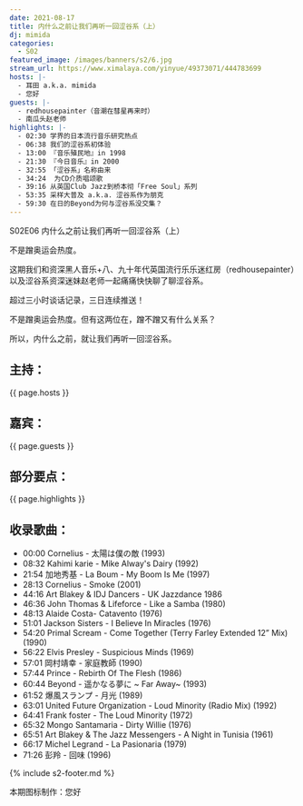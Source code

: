 ```yaml
---
date: 2021-08-17
title: 内什么之前让我们再听一回涩谷系（上）
dj: mimida
categories:
  - S02
featured_image: /images/banners/s2/6.jpg
stream_url: https://www.ximalaya.com/yinyue/49373071/444783699
hosts: |-
  - 耳田 a.k.a. mimida
  - 您好
guests: |-
  - redhousepainter（音潮在彗星再来时）
  - 南瓜头赵老师
highlights: |-
  - 02:30 学界的日本流行音乐研究热点
  - 06:38 我们的涩谷系初体验
  - 13:00 『音乐殖民地』in 1998
  - 21:30 『今日音乐』in 2000
  - 32:55 「涩谷系」名称由来
  - 34:24  为CD介质唱颂歌
  - 39:16 从英国Club Jazz到桥本彻「Free Soul」系列
  - 53:35 采样大普及 a.k.a. 涩谷系作为朋克
  - 59:30 在日的Beyond为何与涩谷系没交集？
---
```


S02E06 内什么之前让我们再听一回涩谷系（上）

不是蹭奥运会热度。

这期我们和资深黑人音乐+八、九十年代英国流行乐乐迷红房（redhousepainter）以及涩谷系资深迷妹赵老师一起痛痛快快聊了聊涩谷系。

超过三小时谈话记录，三日连续推送！

不是蹭奥运会热度。但有这两位在，蹭不蹭又有什么关系？

所以，内什么之前，就让我们再听一回涩谷系。


## 主持：

{{ page.hosts }}

## 嘉宾：

{{ page.guests }}

## 部分要点：

{{ page.highlights }}

## 收录歌曲：

- 00:00 Cornelius - 太陽は僕の敵 (1993)
- 08:32 Kahimi karie - Mike Alway's Dairy (1992)
- 21:54 加地秀基 - La Boum - My Boom Is Me (1997)
- 28:13 Cornelius - Smoke (2001)
- 44:16 Art Blakey & IDJ Dancers  - UK Jazzdance 1986
- 46:36 John Thomas & Lifeforce - Like a Samba (1980)
- 48:13 Alaide Costa- Catavento (1976)
- 51:01 Jackson Sisters - I Believe In Miracles (1976)
- 54:20 Primal Scream - Come Together (Terry Farley Extended 12” Mix) (1990)
- 56:22 Elvis Presley - Suspicious Minds (1969)
- 57:01 岡村靖幸 - 家庭教師 (1990)
- 57:44 Prince - Rebirth Of The Flesh (1986)
- 60:44 Beyond - 遥かなる夢に ~ Far Away~ (1993)
- 61:52 爆風スランプ - 月光 (1989)
- 63:01 United Future Organization - Loud Minority (Radio Mix) (1992)
- 64:41 Frank foster - The Loud Minority (1972)
- 65:32 Mongo Santamaria - Dirty Willie (1976)
- 65:51 Art Blakey & The Jazz Messengers - A Night in Tunisia (1961)
- 66:17 Michel Legrand - La Pasionaria (1979)
- 71:26 彭羚 - 回味 (1996)

{% include s2-footer.md %}

本期图标制作：您好
